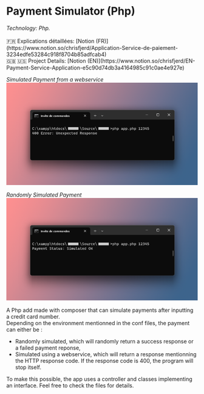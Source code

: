 <h1>Payment Simulator (Php)</h1>
<i>Technology: Php. </i> </br></br>
🇫🇷 Explications détaillées: [Notion (FR)](https://www.notion.so/chrisfjerd/Application-Service-de-paiement-3234edfe53284c918f8704b85adfcab4) <br/>
🇬🇧 🇺🇸 Project Details: [Notion (EN)](https://www.notion.so/chrisfjerd/EN-Payment-Service-Application-e5c90d74db3a4164985c91c0ae4e927e)

<i>Simulated Payment from a webservice</i> <br/>
![alt text](https://github.com/Fjerdingstad/portfolio/blob/main/Php/PaymentApp/realPayment.png?raw=true) <br/>

<i>Randomly Simulated Payment</i> <br/>
![alt text](https://github.com/Fjerdingstad/portfolio/blob/main/Php/PaymentApp/simulatedPayment.png?raw=true)

A Php add made with composer that can simulate payments after inputting a credit card number. <br/>
Depending on the environment mentionned in the conf files, the payment can either be :
- Randomly simulated, which will randomly return a success response or a failed payment reponse,
- Simulated using a webservice, which will return a response mentionning the HTTP response code. If the response code is 400, the program will stop itself.

To make this possible, the app uses a controller and classes implementing an interface. Feel free to check the files for details.
